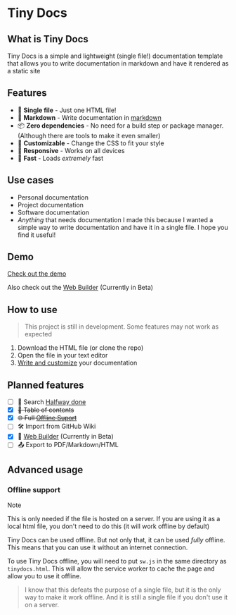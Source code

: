 
# Tiny Docs

## What is Tiny Docs
Tiny Docs is a simple and lightweight (single file!) documentation template that allows you to write documentation in markdown and have it rendered as a static site

## Features

- 📄 **Single file** - Just one HTML file!
- 📝 **Markdown** - Write documentation in [markdown](?page=snarkdown)
- 📦 **Zero dependencies** - No need for a build step or package manager. (Although there are tools to make it even smaller)
- 🎨 **Customizable** - Change the CSS to fit your style
- 📱 **Responsive** - Works on all devices
- 🚀 **Fast** - Loads _extremely_ fast

## Use cases

- Personal documentation
- Project documentation
- Software documentation
- _Anything_ that needs documentation
I made this because I wanted a simple way to write documentation and have it in a single file. I hope you find it useful!

## Demo

[Check out the demo](https://raw.githack.com/JMcrafter26/tiny-docs/main/tinydocs.html)

Also check out the [Web Builder](https://raw.githack.com/JMcrafter26/tiny-docs/main/builder/builder.html) (Currently in Beta)

## How to use

> This project is still in development. Some features may not work as expected
1. Download the HTML file (or clone the repo)
1. Open the file in your text editor
1. [Write and customize](https://raw.githack.com/JMcrafter26/tiny-docs/main/builder/builder.html) your documentation

## Planned features

- [ ] 🔎 Search [Halfway done](https://raw.githack.com/JMcrafter26/tiny-docs/main/test/search.html)
- [x] ~~📖 Table of contents~~
- [x] ~~🌐 Full [Offline Suport](#offline-support)~~
- [ ] 🛠️ Import from GitHub Wiki
- [x] 📝 [Web Builder](https://raw.githack.com/JMcrafter26/tiny-docs/main/builder/builder.html) (Currently in Beta)
- [ ] 📤 Export to PDF/Markdown/HTML

## Advanced usage

### Offline support

> [!NOTE]
> This is only needed if the file is hosted on a server. If you are using it as a local html file, you don't need to do this (it will work offline by default)

Tiny Docs can be used offline. But not only that, it can be used _fully_ offline. This means that you can use it without an internet connection.

To use Tiny Docs offline, you will need to put `sw.js` in the same directory as `tinydocs.html`. This will allow the service worker to cache the page and allow you to use it offline.

> I know that this defeats the purpose of a single file, but it is the only way to make it work offline. And it is still a single file if you don't use it on a server.
        
